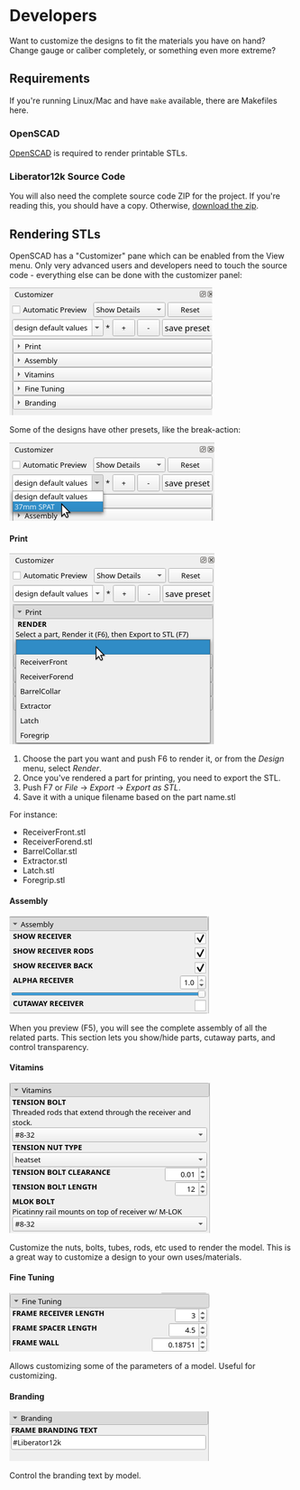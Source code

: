 # Developers
Want to customize the designs to fit the materials you have on hand?
Change gauge or caliber completely, or something even more extreme?

## Requirements
If you're running Linux/Mac and have `make` available, there are Makefiles here.

### OpenSCAD
[OpenSCAD](http://www.openscad.org) is required to render printable STLs.

### Liberator12k Source Code
You will also need the complete source code ZIP for the project.
If you're reading this, you should have a copy.
Otherwise, [download the zip](https://Liberator12k.com).

## Rendering STLs
OpenSCAD has a "Customizer" pane which can be enabled from the View menu. Only
very advanced users and developers need to touch the source code - everything
else can be done with the customizer panel:

![Customizer](.manual/customizer.png)

Some of the designs have other presets, like the break-action:

![Customizer Preset](.manual/customizer_preset.png)

#### Print
![Customizer Print Section](.manual/customizer_print.png)

1. Choose the part you want and push F6 to render it, or from the *Design* menu, select *Render*.
2. Once you've rendered a part for printing, you need to export the STL.
3. Push F7 or *File* -> *Export* -> *Export as STL*.
4. Save it with a unique filename based on the part name.stl

For instance:
 * ReceiverFront.stl
 * ReceiverForend.stl
 * BarrelCollar.stl
 * Extractor.stl
 * Latch.stl
 * Foregrip.stl

#### Assembly
![Customizer Assembly Section](.manual/customizer_assembly.png)

When you preview (F5), you will see the complete assembly of all the related parts.
This section lets you show/hide parts, cutaway parts, and control transparency.

#### Vitamins
![Customizer Vitamins Section](.manual/customizer_vitamins.png)

Customize the nuts, bolts, tubes, rods, etc used to render the model. This is a
great way to customize a design to your own uses/materials.

#### Fine Tuning
![Customizer Fine Tuning Section](.manual/customizer_fine_tuning.png)

Allows customizing some of the parameters of a model. Useful for customizing.

#### Branding
![Customizer Branding Section](.manual/customizer_branding.png)

Control the branding text by model.
